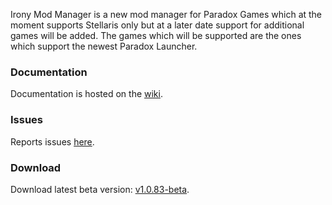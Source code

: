 Irony Mod Manager is a new mod manager for Paradox Games which at the moment supports Stellaris only but at a later date support for additional games will be added. The games which will be supported are the ones which support the newest Paradox Launcher.

### Documentation
Documentation is hosted on the [wiki](https://github.com/bcssov/IronyModManager/wiki).

### Issues
Reports issues [here](https://github.com/bcssov/IronyModManager/issues).

### Download
Download latest beta version: [v1.0.83-beta](https://github.com/bcssov/IronyModManager/releases/tag/v1.0.83-beta).

